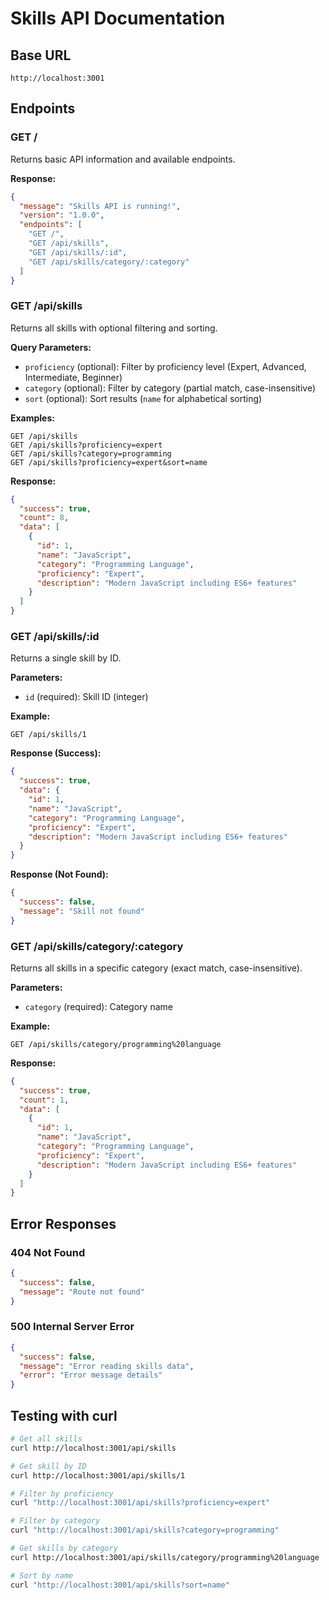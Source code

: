 # Skills API Documentation

## Base URL
```
http://localhost:3001
```

## Endpoints

### GET /
Returns basic API information and available endpoints.

**Response:**
```json
{
  "message": "Skills API is running!",
  "version": "1.0.0",
  "endpoints": [
    "GET /",
    "GET /api/skills",
    "GET /api/skills/:id",
    "GET /api/skills/category/:category"
  ]
}
```

### GET /api/skills
Returns all skills with optional filtering and sorting.

**Query Parameters:**
- `proficiency` (optional): Filter by proficiency level (Expert, Advanced, Intermediate, Beginner)
- `category` (optional): Filter by category (partial match, case-insensitive)
- `sort` (optional): Sort results (`name` for alphabetical sorting)

**Examples:**
```
GET /api/skills
GET /api/skills?proficiency=expert
GET /api/skills?category=programming
GET /api/skills?proficiency=expert&sort=name
```

**Response:**
```json
{
  "success": true,
  "count": 8,
  "data": [
    {
      "id": 1,
      "name": "JavaScript",
      "category": "Programming Language",
      "proficiency": "Expert",
      "description": "Modern JavaScript including ES6+ features"
    }
  ]
}
```

### GET /api/skills/:id
Returns a single skill by ID.

**Parameters:**
- `id` (required): Skill ID (integer)

**Example:**
```
GET /api/skills/1
```

**Response (Success):**
```json
{
  "success": true,
  "data": {
    "id": 1,
    "name": "JavaScript",
    "category": "Programming Language",
    "proficiency": "Expert",
    "description": "Modern JavaScript including ES6+ features"
  }
}
```

**Response (Not Found):**
```json
{
  "success": false,
  "message": "Skill not found"
}
```

### GET /api/skills/category/:category
Returns all skills in a specific category (exact match, case-insensitive).

**Parameters:**
- `category` (required): Category name

**Example:**
```
GET /api/skills/category/programming%20language
```

**Response:**
```json
{
  "success": true,
  "count": 1,
  "data": [
    {
      "id": 1,
      "name": "JavaScript",
      "category": "Programming Language",
      "proficiency": "Expert",
      "description": "Modern JavaScript including ES6+ features"
    }
  ]
}
```

## Error Responses

### 404 Not Found
```json
{
  "success": false,
  "message": "Route not found"
}
```

### 500 Internal Server Error
```json
{
  "success": false,
  "message": "Error reading skills data",
  "error": "Error message details"
}
```

## Testing with curl

```bash
# Get all skills
curl http://localhost:3001/api/skills

# Get skill by ID
curl http://localhost:3001/api/skills/1

# Filter by proficiency
curl "http://localhost:3001/api/skills?proficiency=expert"

# Filter by category
curl "http://localhost:3001/api/skills?category=programming"

# Get skills by category
curl http://localhost:3001/api/skills/category/programming%20language

# Sort by name
curl "http://localhost:3001/api/skills?sort=name"
```
